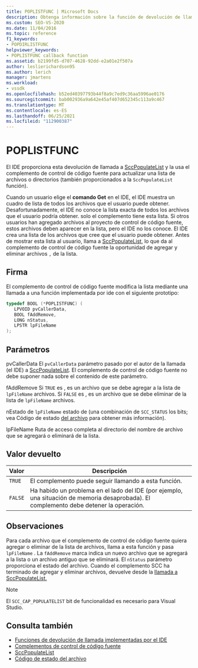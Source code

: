 ```yaml
---
title: POPLISTFUNC | Microsoft Docs
description: Obtenga información sobre la función de devolución de llamada POPLISTFUNC, que usa el complemento de control de código fuente para actualizar una lista de archivos o directorios.
ms.custom: SEO-VS-2020
ms.date: 11/04/2016
ms.topic: reference
f1_keywords:
- POPDIRLISTFUNC
helpviewer_keywords:
- POPLISTFUNC callback function
ms.assetid: b2199fd5-d707-4628-92dd-e2a01e2f507a
author: leslierichardson95
ms.author: lerich
manager: jmartens
ms.workload:
- vssdk
ms.openlocfilehash: b52ed40397793b44f8a9c7ed9c36aa5996ae0176
ms.sourcegitcommit: bab002936a9a642e45af407d652345c113a9c467
ms.translationtype: MT
ms.contentlocale: es-ES
ms.lasthandoff: 06/25/2021
ms.locfileid: "112900387"
---
```

# <a name="poplistfunc"></a>POPLISTFUNC
El IDE proporciona esta devolución de llamada a [SccPopulateList](../extensibility/sccpopulatelist-function.md) y la usa el complemento de control de código fuente para actualizar una lista de archivos o directorios (también proporcionados a la `SccPopulateList` función).

 Cuando un usuario elige el **comando Get** en el IDE, el IDE muestra un cuadro de lista de todos los archivos que el usuario puede obtener. Desafortunadamente, el IDE no conoce la lista exacta de todos los archivos que el usuario podría obtener. solo el complemento tiene esta lista. Si otros usuarios han agregado archivos al proyecto de control de código fuente, estos archivos deben aparecer en la lista, pero el IDE no los conoce. El IDE crea una lista de los archivos que cree que el usuario puede obtener. Antes de mostrar esta lista al usuario, llama a [SccPopulateList,](../extensibility/sccpopulatelist-function.md) lo que da al complemento de control de código fuente la oportunidad de agregar y eliminar archivos `,` de la lista.

## <a name="signature"></a>Firma
 El complemento de control de código fuente modifica la lista mediante una llamada a una función implementada por ide con el siguiente prototipo:

```cpp
typedef BOOL (*POPLISTFUNC) (
   LPVOID pvCallerData,
   BOOL fAddRemove,
   LONG nStatus,
   LPSTR lpFileName
);
```

## <a name="parameters"></a>Parámetros
 pvCallerData El `pvCallerData` parámetro pasado por el autor de la llamada (el IDE) a [SccPopulateList](../extensibility/sccpopulatelist-function.md). El complemento de control de código fuente no debe suponer nada sobre el contenido de este parámetro.

 fAddRemove Si `TRUE` es , es un archivo que se debe agregar a la lista de `lpFileName` archivos. Si `FALSE` es , es un archivo que se debe eliminar de la lista de `lpFileName` archivos.

 nEstado de `lpFileName` estado de (una combinación de `SCC_STATUS` los bits; vea Código de estado [del archivo](../extensibility/file-status-code-enumerator.md) para obtener más información).

 lpFileName Ruta de acceso completa al directorio del nombre de archivo que se agregará o eliminará de la lista.

## <a name="return-value"></a>Valor devuelto

|Valor|Descripción|
|-----------|-----------------|
|`TRUE`|El complemento puede seguir llamando a esta función.|
|`FALSE`|Ha habido un problema en el lado del IDE (por ejemplo, una situación de memoria desaprobada). El complemento debe detener la operación.|

## <a name="remarks"></a>Observaciones
 Para cada archivo que el complemento de control de código fuente quiera agregar o eliminar de la lista de archivos, llama a esta función y pasa `lpFileName` . La `fAddRemove` marca indica un nuevo archivo que se agregará a la lista o un archivo antiguo que se eliminará. El `nStatus` parámetro proporciona el estado del archivo. Cuando el complemento SCC ha terminado de agregar y eliminar archivos, devuelve desde la [llamada a SccPopulateList.](../extensibility/sccpopulatelist-function.md)

> [!NOTE]
> El `SCC_CAP_POPULATELIST` bit de funcionalidad es necesario para Visual Studio.

## <a name="see-also"></a>Consulta también
- [Funciones de devolución de llamada implementadas por el IDE](../extensibility/callback-functions-implemented-by-the-ide.md)
- [Complementos de control de código fuente](../extensibility/source-control-plug-ins.md)
- [SccPopulateList](../extensibility/sccpopulatelist-function.md)
- [Código de estado del archivo](../extensibility/file-status-code-enumerator.md)
